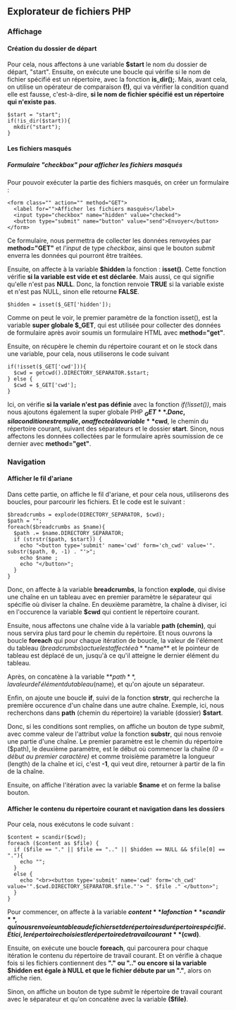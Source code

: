 ## Explorateur de fichiers PHP

### Affichage

#### Création du dossier de départ

Pour cela, nous affectons à une variable **$start** le nom du dossier de départ, "start". Ensuite, on exécute une boucle qui vérifie si le nom de fichier spécifié est un répertoire, avec la fonction **is_dir();**. Mais, avant cela, on utilise un opérateur de comparaison **(!)**, qui va vérifier la condition quand elle est fausse, c'est-à-dire, **si le nom de fichier spécifié est un répertoire qui n'existe pas**.

```
$start = "start";
if(!is_dir($start)){
  mkdir("start");
}
```

#### Les fichiers masqués

##### Formulaire "checkbox" pour afficher les fichiers masqués

Pour pouvoir exécuter la partie des fichiers masqués, on créer un formulaire :

```
<form class="" action="" method="GET">
  <label for="">Afficher les fichiers masqués</label>
  <input type="checkbox" name="hidden" value="checked">
  <button type="submit" name="button" value="send">Envoyer</button>
</form>
```

Ce formulaire, nous permettra de collecter les données renvoyées par **method="GET"** et *l'input* de type *checkbox*, ainsi que le bouton *submit* enverra les données qui pourront être traitées.

Ensuite, on affecte à la variable **$hidden** la fonction : **isset()**. Cette fonction vérifie **si la variable est vide et est déclarée**. Mais aussi, ce qui signifie qu'elle n'est pas **NULL**. Donc, la fonction renvoie **TRUE** si la variable existe et n'est pas NULL, sinon elle retourne **FALSE**.

```
$hidden = isset($_GET['hidden']);
```

Comme on peut le voir, le premier paramètre de la fonction isset(), est la variable **super globale $_GET**, qui est utilisée pour collecter des données de formulaire après avoir soumis un formulaire HTML avec **method="get"**.

Ensuite, on récupère le chemin du répertoire courant et on le stock dans une variable, pour cela, nous utiliserons le code suivant

```
if(!isset($_GET['cwd'])){
  $cwd = getcwd().DIRECTORY_SEPARATOR.$start;
} else {
  $cwd = $_GET['cwd'];
}
```

Ici, on vérifie **si la variale n'est pas définie** avec la fonction *if(!isset())*, mais nous ajoutons également la super globale PHP **$_GET**. Donc, si la condition est remplie, on affecte à la variable **$cwd**, le chemin du répertoire courant, suivant des séparateurs et le dossier **start**. Sinon, nous affectons les données collectées par le formulaire après soumission de ce dernier avec **method="get"**.

### Navigation

#### Afficher le fil d'ariane

Dans cette partie, on affiche le fil d'ariane, et pour cela nous, utiliserons des boucles, pour parcourir les fichiers. Et le code est le suivant :

```
$breadcrumbs = explode(DIRECTORY_SEPARATOR, $cwd);
$path = "";
foreach($breadcrumbs as $name){
  $path .= $name.DIRECTORY_SEPARATOR;
  if (strstr($path, $start)) {
    echo "<button type='submit' name='cwd' form='ch_cwd' value='". substr($path, 0, -1) . "'>";
    echo $name ;
    echo "</button>";
  }
}
```

Donc, on affecte à la variable **breadcrumbs**, la fonction **explode**, qui divise une chaîne en un tableau avec en premier paramètre le séparateur qui spécifie où diviser la chaîne. En deuxième paramètre, la chaîne à diviser, ici en l'occurence la variable **$cwd** qui contient le répertoire courant.

Ensuite, nous affectons une chaîne vide à la variable **path (chemin)**, qui nous servira plus tard pour le chemin du repértoire. Et nous ouvrons la boucle **foreach** qui pour chaque itération de boucle, la valeur de l'élément du tableau ($breadcrumbs) actuel est affectée à **$name** et le pointeur de tableau est déplacé de un, jusqu'à ce qu'il atteigne le dernier élément du tableau.

Après, on concatène à la variable **$path**, la valeur de l'élément du tableau ($name), et qu'on ajoute un séparateur.

Enfin, on ajoute une boucle **if**, suivi de la fonction **strstr**, qui recherche la première occurence d'un chaîne dans une autre chaîne. Exemple, ici, nous recherchons dans **path** (chemin du répertoire) la variable (dossier) **$start**.

Donc, si les conditions sont remplies, on affiche un bouton de type *submit*, avec comme valeur de l'attribut *value* la fonction **substr**, qui nous renvoie une partie d'une chaîne. Le premier paramètre est le chemin du répertoire ($path), le deuxième paramètre, est le début où commencer la chaîne *(0 = début au premier caractère)* et comme troisième paramètre la longueur (length) de la chaîne et ici, c'est **-1**, qui veut dire, retourner à partir de la fin de la chaîne.

Ensuite, on affiche l'itération avec la variable **$name** et on ferme la balise bouton.

#### Afficher le contenu du répertoire courant et navigation dans les dossiers

Pour cela, nous exécutons le code suivant :

```
$content = scandir($cwd);
foreach ($content as $file) {
  if ($file == "." || $file == ".." || $hidden == NULL && $file[0] == "."){
    echo "";
  }
  else {
    echo "<br><button type='submit' name='cwd' form='ch_cwd' value='".$cwd.DIRECTORY_SEPARATOR.$file."'> ". $file ." </button>";
  }
}
```

Pour commencer, on affecte à la variable **$content** la fonction **scandir**, qui nous renvoie un tableau de fichiers et de répertoires du  répertoire spécifié. Et ici, le répertoire choisi est le répertoire de travail courant **($cwd)**.

Ensuite, on exécute une boucle **foreach**, qui parcourera pour chaque itération le contenu du répertoire de travail courant. Et on vérifie à chaque fois si les fichiers contiennent des **"." ou ".." ou encore si la variable $hidden est égale à NULL et que le fichier débute par un "."**, alors on affiche rien.

Sinon, on affiche un bouton de type *submit* le répertoire de travail courant avec le séparateur et qu'on concatène avec la variable **($file)**.
